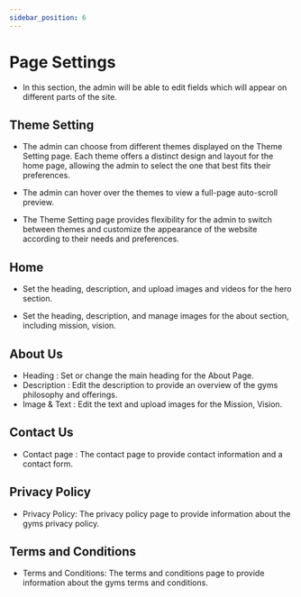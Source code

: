 ```yaml
---
sidebar_position: 6
---
```


# Page Settings

- In this section, the admin will be able to edit fields which will appear on different parts of the site.

## Theme Setting

- The admin can choose from different themes displayed on the Theme Setting page. Each theme offers a distinct design and layout for the home page, allowing the admin to select the one that best fits their preferences.

- The admin can hover over the themes to view a full-page auto-scroll preview.

- The Theme Setting page provides flexibility for the admin to switch between themes and customize the appearance of the website according to their needs and preferences.

<!-- ![Theme Setting](./img/t.png) -->

## Home #

- Set the heading, description, and upload images and videos for the hero section.

- Set the heading, description, and manage images for the about section, including mission, vision.


<!-- ![Home](./img/home.png) -->

## About Us #

- Heading : Set or change the main heading for the About Page.
- Description : Edit the description to provide an overview of the gyms philosophy and offerings.
- Image & Text : Edit the text and upload images for the Mission, Vision.

<!-- ![About Us](./img/a.png) -->


## Contact Us #

- Contact page : The contact page to provide contact information and a contact form.

<!-- ![Contact Us](./img/co.png) -->

## Privacy Policy #

- Privacy Policy: The privacy policy page to provide information about the gyms privacy policy.

<!-- ![Privacy Policy](./img/p.png) -->

## Terms and Conditions #

- Terms and Conditions: The terms and conditions page to provide information about the gyms terms and conditions.

<!-- ![Terms and Conditions](./img/tc.png)    -->